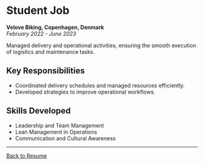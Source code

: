 # Student Job  
**Velove Biking, Copenhagen, Denmark**  
*February 2022 - June 2023*

Managed delivery and operational activities, ensuring the smooth execution of logistics and maintenance tasks.  

## Key Responsibilities
- Coordinated delivery schedules and managed resources efficiently.  
- Developed strategies to improve operational workflows.  

## Skills Developed
- Leadership and Team Management  
- Lean Management in Operations  
- Communication and Cultural Awareness  

---
[Back to Resume](../README.md)